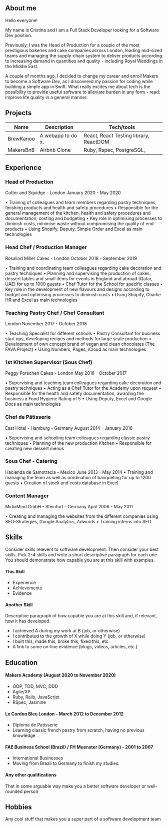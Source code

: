 ## About me

Hello everyone! 

My name is Cristina and I am a Full Stack Developer looking for a Software Dev position. 

Previously, I was the Head of Production for a couple of the most prestigious bakeries and cake companies across London, leading mid-sized teams and managing the supply-chain system to deliver products according to increasing demand in quantities and quality - including Royal Weddings in the Middle East.

A couple of months ago, I decided to change my career and enroll Makers to become a Software Dev, as I discovered my passion for coding while building a simple app in Swift. What really excites me about tech is the possibility to provide useful software to alleviate burden in any form - read: improve life quality in a general manner.

## Projects

| Name                         | Description       | Tech/tools        |
| ---------------------------- | ----------------- | ----------------- |
| BrewKanoo          | A webapp to do x. | React, React Testing library, ReactDOM |
| MakersBnB                | Airbnb Clone      | Ruby, Rspec, PostgreSQL,               |

## Experience

### Head of Production
Cutter and Squidge - London
January 2020 - May 2020 

• Training of colleagues and team members regarding pastry techniques, finishing products and health and safety procedures
• Responsible for the general management of the kitchen, health and safety procedures and documentation, costing and budgeting
• Key role in optimising processes to diminish costs, minimise waste without compromising the quality of end products
• Using Shopify, Deputy, Simple Order and Excel as main technologies

### Head Chef / Production Manager
Rosalind Miller Cakes - London
October 2018 - September 2019 

• Training and coordinating team colleagues regarding cake decoration and pastry techniques
• Planning and supervising the production of cakes, dessert tables and small items for events in England and abroad (Qatar, UAE) for up to 1000 guests
• Chef Tutor for the School for specific classes
• Key role in the development of new flavours and designs according to budget and optimising processes to diminish costs
• Using Shopify, Charlie HR and Excel as main technologies

### Teaching Pastry Chef / Chef Consultant
London
November 2017 - October 2018 

• Teaching Specialist for different schools
• Pastry Consultant for business start ups, developing recipes and methods for large scale production
• Development of own concept brand of vegan and clean chocolates (The FAVA Project)
• Using Numbers, Pages, iCloud as main technologies

### 1st Kitchen Supervisor (Sous Chef)
Peggy Porschen Cakes - London
May 2016 - October 2017  

• Supervising and teaching team colleagues regarding cake decoration and pastry techniques
• Acting as a Chef Tutor for the Academy upon request
• Responsible for the health and safety documentation, awarding the business a Food Hygiene Rating of 5
• Using Deputy, Excel and Google Docs as main technologies


### Chef de Pâtisserie
East Hotel - Hamburg - Germany
August 2014 - January 2016  

• Supervising and schooling team colleagues regarding classic pastry techniques
• Planning of the new production Kitchen
• Responsible for creating new dessert menus

### Sous Chef - Catering
Hacienda de Samotracia - Mexico
June 2013 - May 2014 
• Training and managing the team as well as oordination of banqueting for up to 1200 guests
• Creation of stock and costs database in Excel

### Content Manager
MidiaMind GmbH - Steinfurt - Germany
April 2008 - May 2011 

• Creating and managing the websites from the different companies using SEO-Strategies, Google Analytics, Adwords
• Training interns into SEO

## Skills

Consider skills relevent to software development. Then consider your best skills. Pick 2-4 skills and write a short descriptive paragraph for each one. You should demonstrate how capable you are at this skill with examples.

#### This Skill

- Experience
- Achievements
- Evidence

#### Another Skill

Descriptive paragraph of how capable you are at this skill and, if relevant, how it has developed.

- I achieved A during my work at B (job, or otherwise)
- I contributed to the growth of X while doing Y (job, or otherwise)
- I built this, made this, broke this, fixed this, etc.
- A link to some on-line evidence (blogs, videos, articles, etc.)

## Education

#### Makers Academy (August 2020 to November 2020)

- OOP, TDD, MVC, DDD
- Agile/XP
- Ruby, Rails, JavaScript
- RSpec, Jasmine

#### Le Cordon Bleu London - March 2012 to December 2012

- Diploma de Patisserie
- Learning classic french pastry from scratch, having no previous knowledge

#### FAE Business School (Brazil) / FH Muenster (Germany) - 2001 to 2007

- International Businesses
- Moving from Brazil to Germany to finish my studies. 

#### Any other qualifications

That in some arguable way make you a better software developer or well-rounded person

## Hobbies

Any cool stuff that makes you a super part of a software development team

